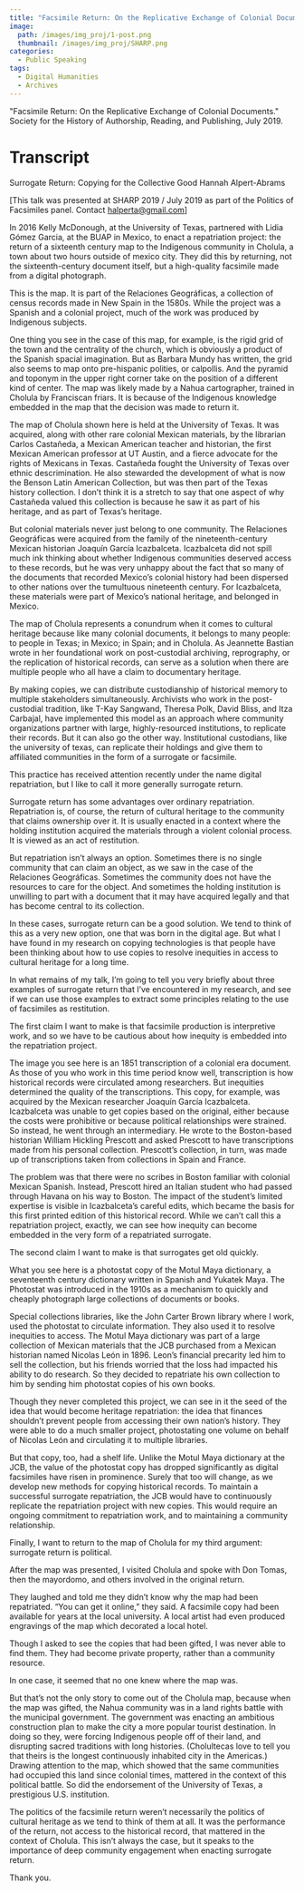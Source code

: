 ```yaml
---
title: "Facsimile Return: On the Replicative Exchange of Colonial Documents"
image: 
  path: /images/img_proj/1-post.png
  thumbnail: /images/img_proj/SHARP.png
categories:
  - Public Speaking
tags:
  - Digital Humanities
  - Archives
---
```


"Facsimile Return: On the Replicative Exchange of Colonial Documents." Society for the History of Authorship, Reading, and Publishing, July 2019. 

# Transcript



Surrogate Return: Copying for the Collective Good
Hannah Alpert-Abrams

[This talk was presented at SHARP 2019 / July 2019 as part of the Politics of Facsimiles panel.
Contact halperta@gmail.com]

In 2016 Kelly McDonough, at the University of Texas, partnered with Lidia Gómez Garcia, at the BUAP in Mexico, to enact a repatriation project: the return of a sixteenth century map to the Indigenous community in Cholula, a town about two hours outside of mexico city. They did this by returning, not the sixteenth-century document itself, but a high-quality facsimile made from a digital photograph.

This is the map. It is part of the Relaciones Geográficas, a collection of census records made in New Spain in the 1580s. While the project was a Spanish and a colonial project, much of the work was produced by Indigenous subjects.

One thing you see in the case of this map, for example, is the rigid grid of the town and the centrality of the church, which is obviously a product of the Spanish spacial imagination. But as Barbara Mundy has written, the grid also seems to map onto pre-hispanic polities, or calpollis. And the pyramid and toponym in the upper right corner take on the position of a different kind of center. The map was likely made by a Nahua cartographer, trained in Cholula by Franciscan friars. It is because of the Indigenous knowledge embedded in the map that the decision was made to return it.

The map of Cholula shown here is held at the University of Texas. It was acquired, along with other rare colonial Mexican materials, by the librarian Carlos Castañeda, a Mexican American teacher and historian, the first Mexican American professor at UT Austin, and a fierce advocate for the rights of Mexicans in Texas. Castañeda fought the University of Texas over ethnic descrimination. He also stewarded the development of what is now the Benson Latin American Collection, but was then part of the Texas history collection. I don’t think it is a stretch to say that one aspect of why Castañeda valued this collection is because he saw it as part of his heritage,
and as part of Texas’s heritage.

But colonial materials never just belong to one community. The Relaciones Geográficas were acquired from the family of the nineteenth-century Mexican historian Joaquín García
Icazbalceta. Icazbalceta did not spill much ink thinking about whether Indigenous communities deserved access to these records, but he was very unhappy about the fact that so many of the documents that recorded Mexico’s colonial history had been dispersed to other nations over the tumultuous nineteenth century. For Icazbalceta, these materials were part of Mexico’s national heritage, and belonged in Mexico.

The map of Cholula represents a conundrum when it comes to cultural heritage because like many colonial documents, it belongs to many people: to people in Texas; in Mexico; in Spain; and in Cholula. As Jeannette Bastian wrote in her foundational work on post-custodial archiving, reprography, or the replication of historical records, can serve as a solution when there are multiple people who all have a claim to documentary heritage.

By making copies, we can distribute custodianship of historical memory to multiple stakeholders simultaneously. Archivists who work in the post-custodial tradition, like T-Kay Sangwand, Theresa Polk, David Bliss, and Itza Carbajal, have implemented this model as an approach where community organizations partner with large, highly-resourced institutions, to replicate their records. But it can also go the other way. Institutional custodians, like the university of texas, can replicate their holdings and give them to affiliated communities in the form of a surrogate or facsimile.

This practice has received attention recently under the name digital repatriation, but I like to call it more generally surrogate return.

Surrogate return has some advantages over ordinary repatriation. Repatriation is, of course, the return of cultural heritage to the community that claims ownership over it. It is usually enacted in a context where the holding institution acquired the materials through a violent colonial process. It is viewed as an act of restitution.

But repatriation isn’t always an option. Sometimes there is no single community that can claim an object, as we saw in the case of the Relaciones Geográficas. Sometimes the community does not have the resources to care for the object. And sometimes the holding institution is unwilling to part with a document that it may have acquired legally and that has become central to its collection.

In these cases, surrogate return can be a good solution. We tend to think of this as a very new option, one that was born in the digital age. But what I have found in my research on copying technologies is that people have been thinking about how to use copies to resolve inequities in access to cultural heritage for a long time.

In what remains of my talk, I’m going to tell you very briefly about three examples of surrogate return that I’ve encountered in my research, and see if we can use those examples to extract some principles relating to the use of facsimiles as restitution. 

The first claim I want to make is that facsimile production is interpretive work, and so we have to be cautious about how inequity is embedded into the repatriation project.

The image you see here is an 1851 transcription of a colonial era document. As those of you who work in this time period know well, transcription is how historical records were circulated among researchers. But inequities determined the quality of the transcriptions. This copy, for example, was acquired by the Mexican researcher Joaquín García Icazbalceta. Icazbalceta was unable to get copies based on the original, either because the costs were prohibitive or because political relationships were strained. So instead, he went through an intermediary. He wrote to the Boston-based historian William Hickling Prescott and asked Prescott to have transcriptions made from his personal collection. Prescott’s collection, in turn, was made up of transcriptions taken from collections in Spain and France.

The problem was that there were no scribes in Boston familiar with colonial Mexican Spanish. Instead, Prescott hired an Italian student who had passed through Havana on his way to Boston. The impact of the student’s limited expertise is visible in Icazbalceta’s careful edits, which became the basis for this first printed edition of this historical record. While we can’t call this a repatriation project, exactly, we can see how inequity can become embedded in the very form of a repatriated surrogate.

The second claim I want to make is that surrogates get old quickly. 

What you see here is a photostat copy of the Motul Maya dictionary, a seventeenth century dictionary written in Spanish and Yukatek Maya. The Photostat was introduced in the 1910s as a mechanism to quickly and cheaply photograph large collections of documents or books.

Special collections libraries, like the John Carter Brown library where I work, used the photostat to circulate information. They also used it to resolve inequities to access. The Motul Maya dictionary was part of a large collection of Mexican materials that the JCB purchased from a Mexican historian named Nicolas León in 1896. Leon’s financial precarity led him to sell the collection, but his friends worried that the loss had impacted his ability to do research. So they decided to repatriate his own collection to him by sending him photostat copies of his own books.

Though they never completed this project, we can see in it the seed of the idea that would become heritage repatriation: the idea that finances shouldn’t prevent people from accessing their own nation’s history. They were able to do a much smaller project, photostating one volume on behalf of Nicolas León and circulating it to multiple libraries. 

But that copy, too, had a shelf life. Unlike the Motul Maya dictionary at the JCB, the value of the photostat copy has dropped significantly as digital facsimiles have risen in prominence. Surely that too will change, as we develop new methods for copying historical records. To maintain a successful surrogate repatriation, the JCB would have to continuously replicate the repatriation project with new copies. This would require an ongoing commitment to repatriation work, and to maintaining a community relationship.

Finally, I want to return to the map of Cholula for my third argument: surrogate return is political.

After the map was presented, I visited Cholula and spoke with Don Tomas, then the mayordomo, and others involved in the original return. 

They laughed and told me they didn’t know why the map had been repatriated. “You can get it online,” they said. A facsimile copy had been available for years at the local university. A local artist had even produced engravings of the map which decorated a local hotel. 

Though I asked to see the copies that had been gifted, I was never able to find them. They had become private property, rather than a community resource. 

In one case, it seemed that no one knew where the map was.

But that’s not the only story to come out of the Cholula map, because when the map was gifted, the Nahua community was in a land rights battle with the municipal government. The government was enacting an ambitious construction plan to make the city a more popular tourist destination. In doing so they, were forcing Indigenous people off of their land, and disrupting sacred traditions with long histories. (Cholultecas love to tell you that theirs is the longest continuously inhabited city in the Americas.) Drawing attention to the map, which showed that the same communities had occupied this land since colonial times, mattered in the context of this political battle. So did the endorsement of the University of Texas, a prestigious U.S. institution.

The politics of the facsimile return weren’t necessarily the politics of cultural heritage as we tend to think of them at all. It was the performance of the return, not access to the historical record, that mattered in the context of Cholula. This isn’t always the case, but it speaks to the importance of deep community engagement when enacting surrogate return.

Thank you.
